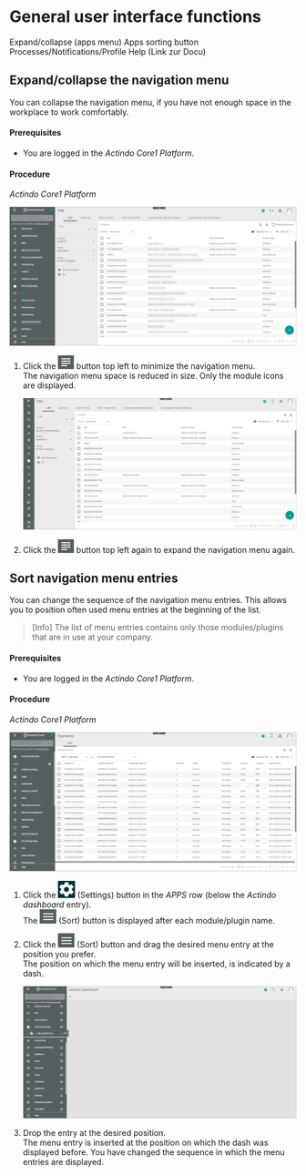 # General user interface functions

Expand/collapse (apps menu) 
Apps sorting button 
Processes/Notifications/Profile 
Help (Link zur Docu)

## Expand/collapse the navigation menu
You can collapse the navigation menu, if you have not enough space in the workplace to work comfortably.

#### Prerequisites
- You are logged in the *Actindo Core1 Platform*.

#### Procedure
*Actindo Core1 Platform*

![Expanded navigation menu](../../Assets/Screenshots/Core1Platform/UsingCore1/ExpandedNavBar.png "[Expanded navigation menu]")

1. Click the ![Collapse/Expand](../../Assets/Icons/CollapseExpand02.png "[Collapse/Expand]") button top left to minimize the navigation menu.   
The navigation menu space is reduced in size. Only the module icons are displayed.

   ![Collapsed navigation menu](../../Assets/Screenshots/Core1Platform/UsingCore1/CollapsedNavBar.png "[Collapsed navigation menu]")

2. Click the ![Collapse/Expand](../../Assets/Icons/CollapseExpand02.png "[Collapse/Expand]") button top left again to expand the navigation menu again.

## Sort navigation menu entries
You can change the sequence of the navigation menu entries. This allows you to position often used menu entries at the beginning of the list.   
 > [Info] The list of menu entries contains only those modules/plugins that are in use at your company.

 #### Prerequisites
- You are logged in the *Actindo Core1 Platform*. 

#### Procedure
*Actindo Core1 Platform*

![Actindo Core1 Platform](../../Assets/Screenshots/Core1Platform/UsingCore1/Core1Platform.png "[Actindo Core1 Platform]")

1. Click the ![Settings](../../Assets/Icons/Settings03.png "[Settings]") (Settings) button in the *APPS* row (below the *Actindo dashboard* entry).   
The ![Sort](../../Assets/Icons/Sort04.png "[Sort]") (Sort) button is displayed after each module/plugin name.  
2. Click the ![Sort](../../Assets/Icons/Sort04.png "[Sort]") (Sort) button and drag the desired menu entry at the position you prefer.   
The position on which the menu entry will be inserted, is indicated by a dash. 

    ![Sort menu entries](../../Assets/Screenshots/Core1Platform/UsingCore1/SortApps.png "[Sort menu entries]")  

3. Drop the entry at the desired position.  
 The menu entry is inserted at the position on which the dash was displayed before. You have changed the sequence in which the menu entries are displayed.